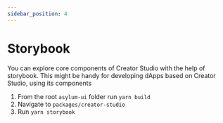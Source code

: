 ```yaml
---
sidebar_position: 4
---
```


# Storybook

You can explore core components of Creator Studio with the help of storybook.
This might be handy for developing dApps based on Creator Studio, using its components

1. From the root `asylum-ui` folder run `yarn build`
2. Navigate to `packages/creator-studio`
3. Run `yarn storybook`